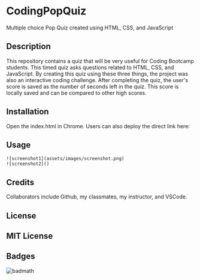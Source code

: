 # CodingPopQuiz
Multiple choice Pop Quiz created using HTML, CSS, and JavaScript

## Description
This repository contains a quiz that will be very useful for Coding Bootcamp students. This timed quiz asks questions related to HTML, CSS, and JavaScript. By creating this quiz using these three things, the project was also an interactive coding challenge. After completing the quiz, the user's score is saved as the number of seconds left in the quiz. This score is locally saved and can be compared to other high scores.

## Installation
Open the index.html in Chrome. Users can also deploy the direct link here: 

## Usage
    ![screenshot1](assets/images/screenshot.png)
    ![screenshot2]()

## Credits
Collaborators include Github, my classmates, my instructor, and VSCode.

## License
MIT License
---

## Badges
![badmath](https://img.shields.io/github/languages/top/nielsenjared/badmath)
